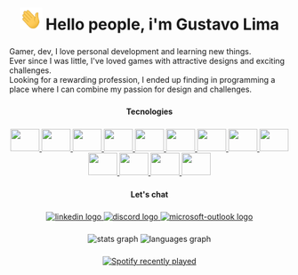 <h1 align="center">
   <img src="/wave.gif" width="40" height="40">
   Hello people, i'm Gustavo Lima
</h1>

###

<p align="left">
   
   Gamer, dev, I love personal development and learning new things.<br>Ever since I was little, I've loved games with attractive designs and exciting challenges.<br>Looking for a rewarding profession, I ended up finding in programming a place where I can combine my passion for design and challenges.</p>

###

<h4 align="center">Tecnologies</h4>

###

<div align="center">
  <a href="https://developer.mozilla.org/pt-BR/docs/Web/JavaScript" target="_blank">
    <img src="https://cdn.jsdelivr.net/gh/devicons/devicon/icons/javascript/javascript-original.svg" height="40" width="52">
</a>

<a href="https://www.typescriptlang.org/" target="_blank">
    <img src="https://cdn.jsdelivr.net/gh/devicons/devicon/icons/typescript/typescript-original.svg" height="40" width="52">
</a>

<a href="https://pt-br.reactjs.org/" target="_blank">
    <img src="https://cdn.jsdelivr.net/gh/devicons/devicon/icons/react/react-original.svg" height="40" width="52">
</a>

<a href="https://jestjs.io/pt-BR/" target="_blank">
    <img src="https://cdn.jsdelivr.net/gh/devicons/devicon/icons/jest/jest-plain.svg" height="40" width="52">
</a>

<a href="https://storybook.js.org/" target="_blank">
    <img src="https://cdn.jsdelivr.net/gh/devicons/devicon/icons/storybook/storybook-original.svg" height="40" width="52">
</a>

<a href="https://getbootstrap.com/" target="_blank">
    <img src="https://cdn.jsdelivr.net/gh/devicons/devicon/icons/bootstrap/bootstrap-original.svg" height="40" width="52">
</a>

<a href="https://developer.mozilla.org/pt-BR/docs/Web/CSS" target="_blank">
    <img src="https://cdn.jsdelivr.net/gh/devicons/devicon/icons/css3/css3-original.svg" height="40" width="52">
</a>

<a href="https://git-scm.com/" target="_blank">
    <img src="https://cdn.jsdelivr.net/gh/devicons/devicon/icons/git/git-original.svg" height="40" width="52">
</a>

<a href="https://developer.mozilla.org/en-US/docs/Glossary/HTML5/" target="_blank">
    <img src="https://cdn.jsdelivr.net/gh/devicons/devicon/icons/html5/html5-original.svg" height="40" width="52">
</a>

<a href="https://lesscss.org/" target="_blank">
    <img src="https://cdn.jsdelivr.net/gh/devicons/devicon/icons/less/less-plain-wordmark.svg" height="40" width="52">
</a>

<a href="https://redux.js.org/" target="_blank">
    <img src="https://cdn.jsdelivr.net/gh/devicons/devicon/icons/redux/redux-original.svg" height="40" width="52">
</a>

<a href="https://sass-lang.com/" target="_blank">
    <img src="https://cdn.jsdelivr.net/gh/devicons/devicon/icons/sass/sass-original.svg" height="40" width="52">
</a>
   
<a href="https://reactnative.dev/" target="_blank">
    <img src="https://cdn.jsdelivr.net/gh/devicons/devicon/icons/react/react-original.svg" height="40" width="52">
</a>

</div>

###

<h4 align="center">Let's chat</h4>

###

<div align="center">
  <a href="https://www.linkedin.com/in/gustavo-lima-44b425b1/" target="_blank">
    <img src="https://raw.githubusercontent.com/maurodesouza/profile-readme-generator/master/src/assets/icons/social/linkedin/default.svg" width="52" height="40" alt="linkedin logo"  />
  </a>
  <a href="https://discordapp.com/users/476933700144070658" target="_blank">
    <img src="https://raw.githubusercontent.com/maurodesouza/profile-readme-generator/master/src/assets/icons/social/discord/default.svg" width="52" height="40" alt="discord logo"  />
  </a>
  <a href="mailto:gustavo.it@outlook.com" target="_blank">
    <img src="https://raw.githubusercontent.com/maurodesouza/profile-readme-generator/master/src/assets/icons/social/microsoft-outlook/default.svg" width="52" height="40" alt="microsoft-outlook logo"  />
  </a>
</div>

###

<div align="center">
  <img src="https://github-readme-stats.vercel.app/api?hide_title=false&hide_rank=false&show_icons=true&include_all_commits=true&count_private=true&disable_animations=false&theme=dark&locale=en&hide_border=false&username=risingus" height="150" alt="stats graph"  />
  <img src="https://github-readme-stats.vercel.app/api/top-langs?locale=en&hide_title=false&layout=compact&card_width=320&langs_count=5&theme=dark&hide_border=false&username=risingus" height="150" alt="languages graph"  />
</div>

###

<div align="center">
  <a href="https://open.spotify.com/user/12184459136">
    <img src="https://spotify-recently-played-readme.vercel.app/api?user=12184459136" alt="Spotify recently played"  />
  </a>
</div>

###
